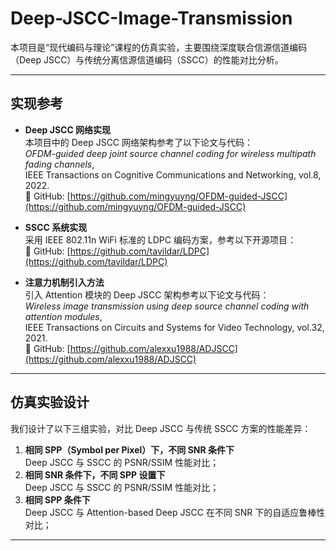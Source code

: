 # Deep-JSCC-Image-Transmission

本项目是“现代编码与理论”课程的仿真实验，主要围绕深度联合信源信道编码（Deep JSCC）与传统分离信源信道编码（SSCC）的性能对比分析。

---

## 实现参考

- **Deep JSCC 网络实现**  
  本项目中的 Deep JSCC 网络架构参考了以下论文与代码：  
  *OFDM-guided deep joint source channel coding for wireless multipath fading channels*,  
  IEEE Transactions on Cognitive Communications and Networking, vol.8, 2022.  
  🔗 GitHub: [https://github.com/mingyuyng/OFDM-guided-JSCC](https://github.com/mingyuyng/OFDM-guided-JSCC)

- **SSCC 系统实现**  
  采用 IEEE 802.11n WiFi 标准的 LDPC 编码方案，参考以下开源项目：  
  🔗 GitHub: [https://github.com/tavildar/LDPC](https://github.com/tavildar/LDPC)

- **注意力机制引入方法**  
  引入 Attention 模块的 Deep JSCC 架构参考以下论文与代码：  
  *Wireless image transmission using deep source channel coding with attention modules*,  
  IEEE Transactions on Circuits and Systems for Video Technology, vol.32, 2021.  
  🔗 GitHub: [https://github.com/alexxu1988/ADJSCC](https://github.com/alexxu1988/ADJSCC)

---

## 仿真实验设计

我们设计了以下三组实验，对比 Deep JSCC 与传统 SSCC 方案的性能差异：

1. **相同 SPP（Symbol per Pixel）下，不同 SNR 条件下**  
   Deep JSCC 与 SSCC 的 PSNR/SSIM 性能对比；
2. **相同 SNR 条件下，不同 SPP 设置下**  
   Deep JSCC 与 SSCC 的 PSNR/SSIM 性能对比；
3. **相同 SPP 条件下**  
   Deep JSCC 与 Attention-based Deep JSCC 在不同 SNR 下的自适应鲁棒性对比；

---
